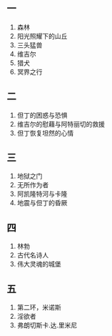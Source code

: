 ## 一

1) 森林
2) 阳光照耀下的山丘
3) 三头猛兽
4) 维吉尔
5) 猎犬
6) 冥界之行

## 二

1) 但丁的困惑与恐惧
2) 维吉尔的慰藉与阿特丽切的救援
3) 但丁恢复坦然的心情

## 三

1) 地狱之门
2) 无所作为者
3) 阿凯隆特河与卡隆
4) 地震与但丁的昏厥

## 四

1) 林勃
2) 古代名诗人
3) 伟大灵魂的城堡

## 五

1) 第二环，米诺斯
2) 淫欲者
3) 弗朗切斯卡.达.里米尼